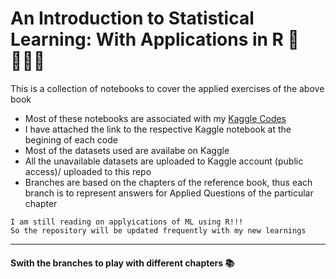 # An Introduction to Statistical Learning: With Applications in R 🦑👩🏻‍💻


This is a collection of notebooks to cover the applied exercises of the above book

 * Most of these notebooks are associated with my [Kaggle Codes](https://www.kaggle.com/code/uvinir)
 * I have attached the link to the respective Kaggle notebook at the begining of each code
 * Most of the datasets used are availabe on Kaggle
 * All the unavailable datasets are uploaded to Kaggle account (public access)/ uploaded to this repo
 * Branches are based on the chapters of the reference book, thus each branch is to represent answers for Applied Questions of the particular chapter 
 
```
I am still reading on applyications of ML using R!!! 
So the repository will be updated frequently with my new learnings
```

***
#### Swith the branches to play with different chapters 📚  
